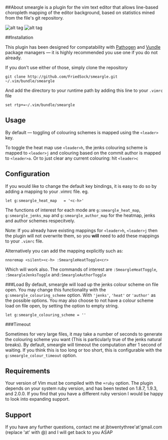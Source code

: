 
##About
smeargle is a plugin for the vim text editor that allows
line-based choropleth mapping of the editor background, based on
statistics mined from the file's git repository.

![alt tag](https://raw.github.com/FriedSock/smeargle/master/gifs/switching.gif)
![alt tag](https://raw.github.com/FriedSock/smeargle/master/gifs/unsaved.gif)

##Installation

This plugin has been designed for compatability with
[Pathogen](https://github.com/tpope/vim-pathogen) and
[Vundle](https://github.com/gmarik/Vundle.vim) package managers — it
is highly recommended you use one if you do not already.

If you don't use either of those, simply clone the repository

    git clone http://github.com/FriedSock/smeargle.git ~/.vim/bundle/smeargle

And add the directory to your runtime path by adding this line to your
`.vimrc` file

    set rtp+=~/.vim/bundle/smeargle

## Usage

By default — toggling of colouring schemes is mapped using the `<leader>` key.

To toggle the heat map use `<leader>h`, the jenks colouring scheme is mapped to `<leader>j` and colouring based on the commit author is mapped to `<leader>a`. Or to just clear any current colouring: hit `<leader>c`


## Configuration

If you would like to change the default key bindings, it is easy to do so by adding a mapping to your .vimrc file. eg.

	let g:smeargle_heat_map   = '<c-h>'

The functions of interest for each mode are `g:smeargle_heat_map`, `g:smeargle_jenks_map` and `g:smeargle_author_map` for the heatmap, jenks and author schemes respecitvely.

Note: If you already have existing mappings for `<leader>h`, `<leader>j` then the plugin will not overwrite them, so you **will** need to add these mappings to your `.vimrc` file.

Alternatively you can add the mapping explicitly such as:

	nnoremap <silent><c-h> :SmeargleHeatToggle<cr>
Which will work also. The commands of interest are `:SmeargleHeatToggle`, `:SmeargleJenksToggle` and`:SmeargleAuthorToggle`

###Load
By default, smeargle will load up the jenks colour scheme on file open. You may change this functionality with the `g:smeargle_colouring_scheme` option. With `'jenks'`, `'heat'` or `'author'` as the possible options. You may also choose to not have a colour scheme load on file open, by setting the option to empty string.

	let g:smeargle_colouring_scheme = ''

###Timeout

Sometimes for very large files, it may take a number of seconds to generate the colouring scheme you want (This is particularly true of the jenks natural breaks). By default, smeargle will timeout the computation after 1 second of waiting. If you think this is too long or too short, this is configurable with the `g:smeargle_colour_timeout` option.

## Requirements
Your version of Vim must be compiled with the `+ruby` option. The plugin depends on your system ruby version, and has been tested on 1.8.7, 1.9.3, and 2.0.0. If you find that you have a different ruby version I would be happy to look into expanding support.

## Support
If you have any further questions, contact me at jbtwentythree'at'gmail.com (replace 'at' with @) and I will get back to
you ASAP
